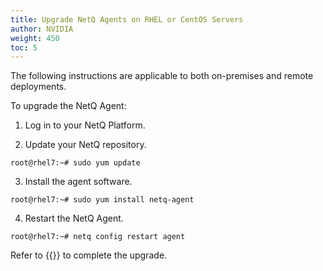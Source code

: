 ```yaml
---
title: Upgrade NetQ Agents on RHEL or CentOS Servers
author: NVIDIA
weight: 450
toc: 5
---
```

The following instructions are applicable to both on-premises and remote deployments.

To upgrade the NetQ Agent:

1. Log in to your NetQ Platform.

2. Update your NetQ repository.

```
root@rhel7:~# sudo yum update
```

3. Install the agent software.

```
root@rhel7:~# sudo yum install netq-agent
```

4. Restart the NetQ Agent.

```
root@rhel7:~# netq config restart agent
```

Refer to {{<link title="Install NetQ Agents">}} to complete the upgrade.
